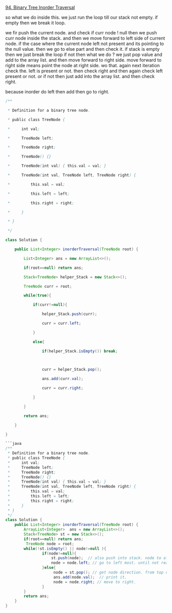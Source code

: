[94. Binary Tree Inorder Traversal](https://leetcode.com/problems/binary-tree-inorder-traversal/)

so what we do inside this.
we just run the loop till our stack not empty. if empty then we break it loop.

we fir push the current node. 
and check if curr node ! null then we push curr node inside the stack.
and then we move forward to left side of current node.
if the case where the current node left not present and its pointing to the null value.
then we go  to else part and then check it.
if stack is empty then we just break the loop if not then what we do ?
we just pop value and add to the array list. and then move forward to right side.
move forward to right side means point the node at right side. wo that.
again next iteration check the.
left is present or not. then check right and then again check left present or not.
or if not then just add into the array list. and then check right.

because inorder do left then add then go to right.



```java
/**

 * Definition for a binary tree node.

 * public class TreeNode {

 *     int val;

 *     TreeNode left;

 *     TreeNode right;

 *     TreeNode() {}

 *     TreeNode(int val) { this.val = val; }

 *     TreeNode(int val, TreeNode left, TreeNode right) {

 *         this.val = val;

 *         this.left = left;

 *         this.right = right;

 *     }

 * }

 */

class Solution {

    public List<Integer> inorderTraversal(TreeNode root) {

        List<Integer> ans = new ArrayList<>();

        if(root==null) return ans;

        Stack<TreeNode> helper_Stack = new Stack<>();

        TreeNode curr = root;

        while(true){

            if(curr!=null){

                helper_Stack.push(curr);

                curr = curr.left;

            }

            else{

                if(helper_Stack.isEmpty()) break;

  

                curr = helper_Stack.pop();

                ans.add(curr.val);

                curr = curr.right;

            }

        }

        return ans;

    }

}
```



```java
```java
/**
 * Definition for a binary tree node.
 * public class TreeNode {
 *     int val;
 *     TreeNode left;
 *     TreeNode right;
 *     TreeNode() {}
 *     TreeNode(int val) { this.val = val; }
 *     TreeNode(int val, TreeNode left, TreeNode right) {
 *         this.val = val;
 *         this.left = left;
 *         this.right = right;
 *     }
 * }
 */
class Solution {
    public List<Integer> inorderTraversal(TreeNode root) {
        ArrayList<Integer>  ans = new ArrayList<>();
        Stack<TreeNode> st = new Stack<>();
        if(root==null) return ans;
         TreeNode node = root;
        while(!st.isEmpty() || node!=null ){
                if(node!=null){
                    st.push(node);  // also push into stack. node to after reach null get access.
                    node = node.left; // go to left most. until not reach null.
                }else{
                     node = st.pop(); // get node direction. from top of stack.
                     ans.add(node.val);  // print it.
                     node = node.right; // move to right.
                } 
        }
        return ans;
    }
}
```
```
